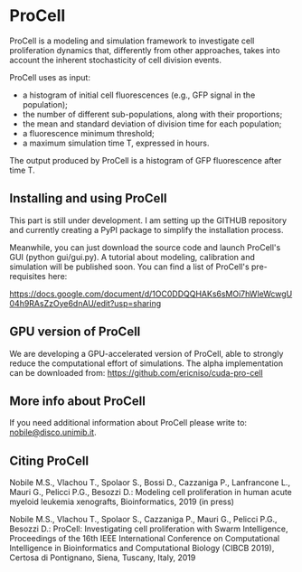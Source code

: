 # ProCell

ProCell is a modeling and simulation framework to investigate cell proliferation dynamics that, differently from other approaches, takes into account the inherent stochasticity of cell division events.

ProCell uses as input:
- a histogram of initial cell fluorescences (e.g., GFP signal in the population); 
- the number of different sub-populations, along with their proportions;
- the mean and standard deviation of division time for each population;
- a fluorescence minimum threshold; 
- a maximum simulation time T, expressed in hours.

The output produced by ProCell is a histogram of GFP fluorescence after time T.

## Installing and using ProCell

This part is still under development. I am setting up the GITHUB repository and currently creating a PyPI package to simplify the installation process. 

Meanwhile, you can just download the source code and launch ProCell's GUI (python gui/gui.py). A tutorial about modeling, calibration and simulation will be published soon. You can find a list of ProCell's pre-requisites here:

https://docs.google.com/document/d/1OC0DDQQHAKs6sMOi7hWleWcwgU04h9RAsZzOye6dnAU/edit?usp=sharing

## GPU version of ProCell

We are developing a GPU-accelerated version of ProCell, able to strongly reduce the computational effort of simulations. The alpha implementation can be downloaded from: https://github.com/ericniso/cuda-pro-cell

## More info about ProCell

If you need additional information about ProCell please write to: nobile@disco.unimib.it.

## Citing ProCell

Nobile M.S., Vlachou T., Spolaor S., Bossi D., Cazzaniga P., Lanfrancone L., Mauri G., Pelicci P.G., Besozzi D.: Modeling cell proliferation in human acute myeloid leukemia xenografts, Bioinformatics, 2019 (in press)

Nobile M.S., Vlachou T., Spolaor S., Cazzaniga P., Mauri G., Pelicci P.G., Besozzi D.: ProCell: Investigating cell proliferation with Swarm Intelligence, Proceedings of the 16th IEEE International Conference on Computational Intelligence in Bioinformatics and Computational Biology (CIBCB 2019), Certosa di Pontignano, Siena, Tuscany, Italy, 2019 
